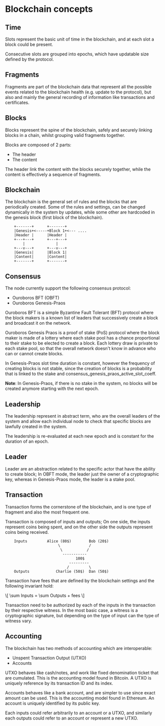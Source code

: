 # Blockchain concepts

## Time

Slots represent the basic unit of time in the blockchain, and at each slot
a block could be present.

Consecutive slots are grouped into epochs, which have updatable size defined
by the protocol.

## Fragments

Fragments are part of the blockchain data that represent all the possible
events related to the blockchain health (e.g. update to the protocol), but
also and mainly the general recording of information like transactions and
certificates.

## Blocks

Blocks represent the spine of the blockchain, safely and securely linking
blocks in a chain, whilst grouping valid fragments together.

Blocks are composed of 2 parts:

* The header
* The content

The header link the content with the blocks securely together, while the
content is effectively a sequence of fragments.

## Blockchain

The blockchain is the general set of rules and the blocks that are periodically created.
Some of the rules and settings, can be changed dynamically in the system by updates,
while some other are hardcoded in the genesis block (first block of the blockchain).

```
    +-------+      +-------+
    |Genesis+<-----+Block 1+<--- ....
    |Header |      |Header |
    +---+---+      +---+---+
        |              |
    +---v---+      +---v---+
    |Genesis|      |Block 1|
    |Content|      |Content|
    +-------+      +-------+
```

## Consensus

The node currently support the following consensus protocol:

* Ouroboros BFT (OBFT)
* Ouroboros Genesis-Praos

Ouroboros BFT is a simple Byzantine Fault Tolerant (BFT) protocol where the
block makers is a known list of leaders that successively create a block and
broadcast it on the network.

Ouroboros Genesis Praos is a proof of stake (PoS) protocol where the block
maker is made of a lottery where each stake pool has a chance proportional to
their stake to be elected to create a block. Each lottery draw is private to
each stake pool, so that the overall network doesn't know in advance who can
or cannot create blocks.

In Genesis-Praos slot time duration is constant, however the frequency of 
creating blocks is not stable, since the creation of blocks is a probability 
that is linked to the stake and consensus_genesis_praos_active_slot_coeff.

**Note**: In Genesis-Praos, if there is no stake in the system, no blocks will be 
created anymore starting with the next epoch.

## Leadership

The leadership represent in abstract term, who are the overall leaders of the
system and allow each individual node to check that specific blocks are
lawfully created in the system.

The leadership is re-evaluated at each new epoch and is constant for the
duration of an epoch.

## Leader

Leader are an abstraction related to the specific actor that have the ability
to create block; In OBFT mode, the leader just the owner of a cryptographic
key, whereas in Genesis-Praos mode, the leader is a stake pool.

## Transaction

Transaction forms the cornerstone of the blockchain, and is one type of fragment
and also the most frequent one.

Transaction is composed of inputs and outputs; On one side, the inputs represent
coins being spent, and on the other side the outputs represent coins being received.

```
    Inputs         Alice (80$)        Bob (20$)
                        \             /
                         \           /
                          -----------
                                100$
                             --------- 
                            /         \
    Outputs            Charlie (50$)  Dan (50$)
```

Transaction have fees that are defined by the blockchain settings and the following invariant hold:

\\[ \sum Inputs = \sum Outputs + fees \\]

Transaction need to be authorized by each of the inputs in the transaction by their respective witness.
In the most basic case, a witness is a cryptographic signature, but depending on the type of input can
the type of witness vary.

## Accounting

The blockchain has two methods of accounting which are interoperable:

* Unspent Transaction Output (UTXO)
* Accounts

UTXO behaves like cash/notes, and work like fixed denomination ticket that are
cumulated. This is the accounting model found in Bitcoin. A UTXO is uniquely
reference by its transaction ID and its index.

Accounts behaves like a bank account, and are simpler to use since exact amount
can be used. This is the accounting model found in Ethereum. An account is
uniquely identified by its public key.

Each inputs could refer arbitrarily to an account or a UTXO, and similarly
each outputs could refer to an account or represent a new UTXO.
